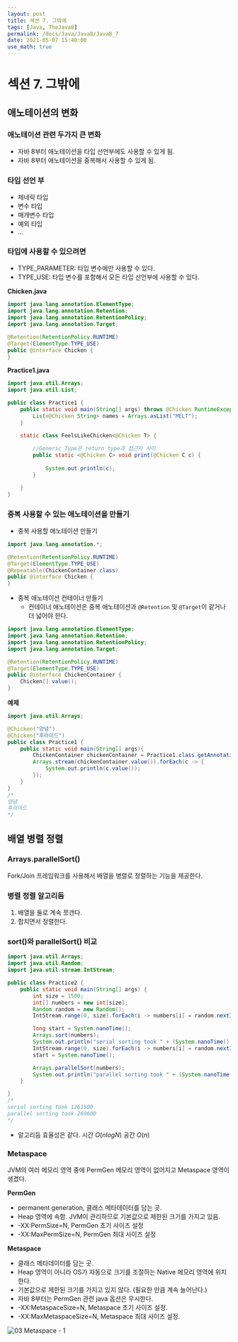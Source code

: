 ```yaml
---
layout: post
title: 섹션 7. 그밖에
tags: [Java, TheJava8]
permalink: /docs/Java/Java8/Java8_7
date: 2021-05-07 15:40:00
use_math: true
---
```

# 섹션 7. 그밖에
## 애노테이션의 변화

### 애노테이션 관련 두가지 큰 변화

- 자바 8부터 애노테이션을 타입 선언부에도 사용할 수 있게 됨.
- 자바 8부터 애노테이션을 중복해서 사용할 수 있게 됨.

### 타입 선언 부

- 제네릭 타입
- 변수 타입
- 매개변수 타입
- 예외 타입
- ...

### 타입에 사용할 수 있으려면

- TYPE_PARAMETER: 타입 변수에만 사용할 수 있다.
- TYPE_USE: 타입 변수를 포함해서 모든 타입 선언부에 사용할 수 있다.

**Chicken.java**

```java
import java.lang.annotation.ElementType;
import java.lang.annotation.Retention;
import java.lang.annotation.RetentionPolicy;
import java.lang.annotation.Target;

@Retention(RetentionPolicy.RUNTIME)
@Target(ElementType.TYPE_USE)
public @interface Chicken {
}
```

**Practice1.java**

```java
import java.util.Arrays;
import java.util.List;

public class Practice1 {
    public static void main(String[] args) throws @Chicken RuntimeException{
        List<@Chicken String> names = Arrays.asList("MELT");
    }

    static class FeelsLikeChicken<@Chicken T> {
        
		//Generic Type은 return type과 접근자 사이
        public static <@Chicken C> void print(@Chicken C c) { 
            
            System.out.println(c);
        }

    }
}
```
### 중복 사용할 수 있는 애노테이션을 만들기

- 중복 사용할 애노테이션 만들기

```java
import java.lang.annotation.*;

@Retention(RetentionPolicy.RUNTIME)
@Target(ElementType.TYPE_USE)
@Repeatable(ChickenContainer.class)
public @interface Chicken {
}
```

- 중복 애노테이션 컨테이너 만들기
  - 컨테이너 애노테이션은 중복 애노테이션과 `@Retention` 및 `@Target`이 같거나 더 넓어야 한다.

```java
import java.lang.annotation.ElementType;
import java.lang.annotation.Retention;
import java.lang.annotation.RetentionPolicy;
import java.lang.annotation.Target;

@Retention(RetentionPolicy.RUNTIME)
@Target(ElementType.TYPE_USE)
public @interface ChickenContainer {
    Chicken[] value();
}
```

**예제**

```java
import java.util.Arrays;

@Chicken("양념")
@Chicken("후라이드")
public class Practice1 {
    public static void main(String[] args){
        ChickenContainer chickenContainer = Practice1.class.getAnnotation(ChickenContainer.class);
        Arrays.stream(chickenContainer.value()).forEach(c -> {
            System.out.println(c.value());
        });
    }
}
/*
양념
후라이드
*/
```

## 배열 병렬 정렬

### Arrays.parallelSort()

Fork/Join 프레임워크를 사용해서 배열을 병렬로 정렬하는 기능을 제공한다.

### 병렬 정렬 알고리듬

1. 배열을 둘로 계속 쪼갠다.
2. 합치면서 정렬한다.

### sort()와 parallelSort() 비교

```java
import java.util.Arrays;
import java.util.Random;
import java.util.stream.IntStream;

public class Practice2 {
    public static void main(String[] args) {
        int size = 1500;
        int[] numbers = new int[size];
        Random random = new Random();
        IntStream.range(0, size).forEach(i -> numbers[i] = random.nextInt());

        long start = System.nanoTime();
        Arrays.sort(numbers);
        System.out.println("serial sorting took " + (System.nanoTime() - start));
        IntStream.range(0, size).forEach(i -> numbers[i] = random.nextInt());
        start = System.nanoTime();

        Arrays.parallelSort(numbers);
        System.out.println("parallel sorting took " + (System.nanoTime() - start));
    }

}
/*
serial sorting took 1261500
parallel sorting took 269600
*/
```

- 알고리듬 효율성은 같다. 시간 $O(n log N)$ 공간 $O(n)$

### Metaspace

JVM의 여러 메모리 영역 중에 PermGen 메모리 영역이 없어지고 Metaspace 영역이 생겼다.

**PermGen**

- permanent generation, 클래스 메타데이터를 담는 곳.
- Heap 영역에 속함. JVM이 관리하므로 기본값으로 제한된 크기를 가지고 있음.
- -XX:PermSize=N, PermGen 초기 사이즈 설정
- -XX:MaxPermSize=N, PermGen 최대 사이즈 설정

**Metaspace**

- 클래스 메타데이터를 담는 곳.
- Heap 영역이 아니라 OS가 자동으로 크기를 조절하는 Native 메모리 영역에 위치한다.
- 기본값으로 제한된 크기를 가지고 있지 않다. (필요한 만큼 계속 늘어난다.)
- 자바 8부터는 PermGen 관련 java 옵션은 무시한다.
- -XX:MetaspaceSize=N, Metaspace 초기 사이즈 설정.
- -XX:MaxMetaspaceSize=N, Metaspace 최대 사이즈 설정.

![03  Metaspace - 1](https://user-images.githubusercontent.com/52024566/117415019-cc052380-af52-11eb-9f64-40a0333e5ef2.png)